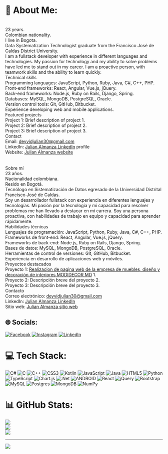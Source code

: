 # 💫 About Me:
<br>23 years.<br>Colombian nationality.<br>I live in Bogota.<br>Data Systematization Technologist graduate from the Francisco José de Caldas District University.<br>I am a fullstack developer with experience in different languages and technologies. My passion for technology and my ability to solve problems have led me to stand out in my career. I am a proactive person, with teamwork skills and the ability to learn quickly.<br>Technical skills<br>Programming languages: JavaScript, Python, Ruby, Java, C#, C++, PHP.<br>Front-end frameworks: React, Angular, Vue.js, jQuery.<br>Back-end frameworks: Node.js, Ruby on Rails, Django, Spring.<br>Databases: MySQL, MongoDB, PostgreSQL, Oracle.<br>Version control tools: Git, GitHub, Bitbucket.<br>Experience developing web and mobile applications.<br>Featured projects<br>Project 1: Brief description of project 1.<br>Project 2: Brief description of project 2.<br>Project 3: Brief description of project 3.<br>Contact<br>Email: deyvidjulian30@gmail.com<br>LinkedIn: [Julian Almanza LinkedIn](https://www.linkedin.com/in/julian-almanza-dev/) profile<br>Website: [Julian Almanza website](https://portfolio-julian-three.vercel.app/)<br><br><br>Sobre mí<br>23 años.<br>Nacionalidad colombiana.<br>Resido en Bogotá.<br>Tecnólogo en Sistematización de Datos egresado de la Universidad Distrital Francisco José de Caldas.<br>Soy un desarrollador fullstack con experiencia en diferentes lenguajes y tecnologías. Mi pasión por la tecnología y mi capacidad para resolver problemas me han llevado a destacar en mi carrera. Soy una persona proactiva, con habilidades de trabajo en equipo y capacidad para aprender rápidamente.<br>Habilidades técnicas<br>Lenguajes de programación: JavaScript, Python, Ruby, Java, C#, C++, PHP.<br>Frameworks de front-end: React, Angular, Vue.js, jQuery.<br>Frameworks de back-end: Node.js, Ruby on Rails, Django, Spring.<br>Bases de datos: MySQL, MongoDB, PostgreSQL, Oracle.<br>Herramientas de control de versiones: Git, GitHub, Bitbucket.<br>Experiencia en desarrollo de aplicaciones web y móviles.<br>Proyectos destacados<br>Proyecto 1: [Realizacion de pagina web de la empresa de muebles, diseño y decoración de interiores MODIDECOR MD](https://modidecor-md.vercel.app/) 1.<br>Proyecto 2: Descripción breve del proyecto 2.<br>Proyecto 3: Descripción breve del proyecto 3.<br>Contacto<br>Correo electrónico: deyvidjulian30@gmail.com<br>LinkedIn: [Julian Almanza LinkedIn](https://www.linkedin.com/in/julian-almanza-dev/)<br>Sitio web: [Julian Almanza sitio web](https://portfolio-julian-three.vercel.app/)


## 🌐 Socials:
[![Facebook](https://img.shields.io/badge/Facebook-%231877F2.svg?logo=Facebook&logoColor=white)](https://facebook.com/julian.almanza1930) [![Instagram](https://img.shields.io/badge/Instagram-%23E4405F.svg?logo=Instagram&logoColor=white)](https://instagram.com/julian30_07) [![LinkedIn](https://img.shields.io/badge/LinkedIn-%230077B5.svg?logo=linkedin&logoColor=white)](https://linkedin.com/in/Julian-Almanza-Dev) 

# 💻 Tech Stack:
![C#](https://img.shields.io/badge/c%23-%23239120.svg?style=for-the-badge&logo=c-sharp&logoColor=white) ![C](https://img.shields.io/badge/c-%2300599C.svg?style=for-the-badge&logo=c&logoColor=white) ![C++](https://img.shields.io/badge/c++-%2300599C.svg?style=for-the-badge&logo=c%2B%2B&logoColor=white) ![CSS3](https://img.shields.io/badge/css3-%231572B6.svg?style=for-the-badge&logo=css3&logoColor=white) ![Kotlin](https://img.shields.io/badge/kotlin-%230095D5.svg?style=for-the-badge&logo=kotlin&logoColor=white) ![JavaScript](https://img.shields.io/badge/javascript-%23323330.svg?style=for-the-badge&logo=javascript&logoColor=%23F7DF1E) ![Java](https://img.shields.io/badge/java-%23ED8B00.svg?style=for-the-badge&logo=java&logoColor=white) ![HTML5](https://img.shields.io/badge/html5-%23E34F26.svg?style=for-the-badge&logo=html5&logoColor=white) ![Python](https://img.shields.io/badge/python-3670A0?style=for-the-badge&logo=python&logoColor=ffdd54) ![TypeScript](https://img.shields.io/badge/typescript-%23007ACC.svg?style=for-the-badge&logo=typescript&logoColor=white) ![Chart.js](https://img.shields.io/badge/chart.js-F5788D.svg?style=for-the-badge&logo=chart.js&logoColor=white) ![.Net](https://img.shields.io/badge/.NET-5C2D91?style=for-the-badge&logo=.net&logoColor=white) ![ANDROID](https://img.shields.io/badge/android-%2320232a.svg?style=for-the-badge&logo=android&logoColor=%a4c639) ![React](https://img.shields.io/badge/react-%2320232a.svg?style=for-the-badge&logo=react&logoColor=%2361DAFB) ![jQuery](https://img.shields.io/badge/jquery-%230769AD.svg?style=for-the-badge&logo=jquery&logoColor=white) ![Bootstrap](https://img.shields.io/badge/bootstrap-%23563D7C.svg?style=for-the-badge&logo=bootstrap&logoColor=white) ![MySQL](https://img.shields.io/badge/mysql-%2300f.svg?style=for-the-badge&logo=mysql&logoColor=white) ![Postgres](https://img.shields.io/badge/postgres-%23316192.svg?style=for-the-badge&logo=postgresql&logoColor=white) ![MongoDB](https://img.shields.io/badge/MongoDB-%234ea94b.svg?style=for-the-badge&logo=mongodb&logoColor=white) ![NumPy](https://img.shields.io/badge/numpy-%23013243.svg?style=for-the-badge&logo=numpy&logoColor=white)
# 📊 GitHub Stats:
![](https://github-readme-stats.vercel.app/api?username=JulianAlmanza&theme=react&hide_border=false&include_all_commits=true&count_private=false)<br/>
![](https://github-readme-streak-stats.herokuapp.com/?user=JulianAlmanza&theme=react&hide_border=false)<br/>
![](https://github-readme-stats.vercel.app/api/top-langs/?username=JulianAlmanza&theme=react&hide_border=false&include_all_commits=true&count_private=false&layout=compact)

---
[![](https://visitcount.itsvg.in/api?id=JulianAlmanza&icon=0&color=0)](https://visitcount.itsvg.in)

<!-- Proudly created with GPRM ( https://gprm.itsvg.in ) -->
